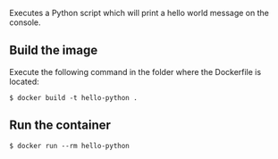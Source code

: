 Executes a Python script which will print a hello world message on the console.

## Build the image
Execute the following command in the folder where the Dockerfile is located:

```
$ docker build -t hello-python .
```


## Run the container
```
$ docker run --rm hello-python
```

